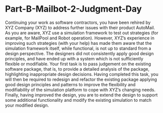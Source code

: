 # Part-B-Mailbot-2-Judgment-Day

Continuing your work as software contractors, you have been rehired by XYZ Company (XYZ)
to address further issues with their product AutoMail. As you are aware, XYZ use a simulation framework to
test out strategies (for example, for MailPool and Robot operation). However, XYZ’s experience in improving
such strategies (with your help) has made them aware that the simulation framework itself, while functional, is
not up to standard from a design perspective. The designers did not consistently apply good design principles,
and have ended up with a system which is not sufficiently flexible or modifiable.
Your first task is to pass judgement on the existing software package, that is, to provide a detailed analysis
of the package, highlighting inappropriate design decisions. Having completed this task, you will then be
required to redesign and refactor the existing package applying good design principles and patterns to improve
the flexibility and modifiability of the simulation platform to cope with XYZ’s changing needs. Finally, having
improved the design, you are to extend the design to support some additional functionality and modify the
existing simulation to match your modified design.
